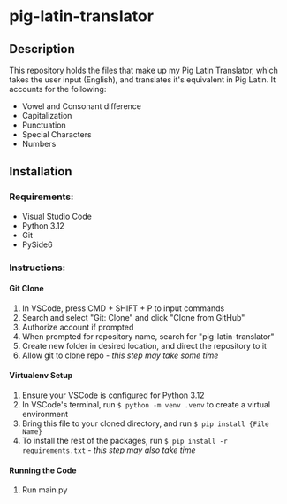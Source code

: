 # pig-latin-translator

## Description
This repository holds the files that make up my Pig Latin Translator, which takes the user input (English), and translates it's equivalent in Pig Latin.
It accounts for the following:
- Vowel and Consonant difference
- Capitalization
- Punctuation
- Special Characters
- Numbers

## **Installation**
### Requirements:
* Visual Studio Code
* Python 3.12
* Git
* PySide6

### Instructions: 

#### Git Clone
1. In VSCode, press CMD + SHIFT + P to input commands
2. Search and select "Git: Clone" and click "Clone from GitHub"
3. Authorize account if prompted
4. When prompted for repository name, search for "pig-latin-translator"
5. Create new folder in desired location, and direct the repository to it
6. Allow git to clone repo - *this step may take some time*

#### Virtualenv Setup
1. Ensure your VSCode is configured for Python 3.12
2. In VSCode's terminal, run `$ python -m venv .venv` to create a virtual environment
3. Bring this file to your cloned directory, and run `$ pip install {File Name}`
4. To install the rest of the packages, run `$ pip install -r requirements.txt` - *this step may also take time*
#### Running the Code
1. Run main.py 